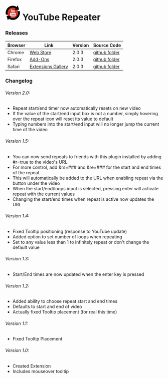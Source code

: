 # ![YouTube Repeater](https://github.com/dcrousso/YouTube-Repeater/raw/master/Icons/icon-48.png) YouTube Repeater 

### Releases

Browser | Link | Version | Source Code
------- | ---- | ------- | -----------
Chrome | [Web Store](//chrome.google.com/webstore/detail/youtube-repeater/ihlfngkojddkjkdlmgkbdpkfkafclhnj) | 2.0.3 | [github folder](//github.com/dcrousso/YouTube-Repeater/tree/master/Chrome)
Firefox | [Add-Ons](//addons.mozilla.org/en-US/firefox/addon/youtube-repeater/) | 2.0.3 | [github folder](//github.com/dcrousso/YouTube-Repeater/tree/master/Firefox)
Safari| [Extensions Gallery](//extensions.apple.com/details/?id=com.dcrousso.youtuberepeater-Q5M4T22BE9) | 2.0.3 | [github folder](//github.com/dcrousso/YouTube-Repeater/tree/master/Safari)

### Changelog

###### Version 2.0:
 - Repeat start/end timer now automatically resets on new video
 - If the value of the start/end input box is not a number, simply hovering over the repeat icon will reset its value to default
 - Typing numbers into the start/end input will no longer jump the current time of the video

###### Version 1.5:
 - You can now send repeats to friends with this plugin installed by adding #r=true to the video's URL
  - For more control, add &rs=### and &re=### for the start and end times of the repeat
  - This will automatically be added to the URL when enabling repeat via the button under the video
 - When the start/end/loops input is selected, pressing enter will activate repeat with the current values
 - Changing the start/end times when repeat is active now updates the URL

###### Version 1.4:
 - Fixed Tooltip positioning (response to YouTube update)
 - Added option to set number of loops when repeating
  - Set to any value less than 1 to infinitely repeat or don't change the default value

###### Version 1.3:
 - Start/End times are now updated when the enter key is pressed

###### Version 1.2:
 - Added ability to choose repeat start and end times
  - Defaults to start and end of video
 - Actually fixed Tooltip placement (for real this time)

###### Version 1.1:
 - Fixed Tooltip Placement

###### Version 1.0:
 - Created Extension
 - Includes mouseover tooltip
